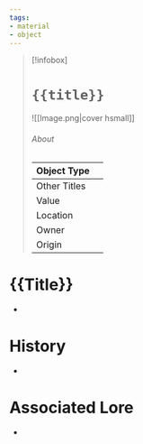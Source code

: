 ```yaml
---
tags:
- material
- object
---
```

> [!infobox]
> # `{{title}}`
> ![[Image.png|cover hsmall]]
> ###### About
> | Object Type |   |
> | ---- | ---- |
> | Other Titles |  |
> | Value |   |
> | Location |   |
> | Owner |  |
> | Origin |   |

# {{Title}}
-
# History
-
# Associated Lore
-